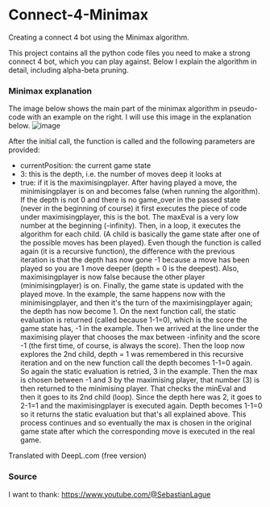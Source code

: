 # Connect-4-Minimax
Creating a connect 4 bot using the Minimax algorithm.

This project contains all the python code files you need to make a strong connect 4 bot, which you can play against. Below I explain the algorithm in detail, including alpha-beta pruning.

### Minimax explanation
The image below shows the main part of the minimax algorithm in pseudo-code with an example on the right. I will use this image in the explanation below.
![image](https://github.com/user-attachments/assets/4c428ed5-f1aa-4440-a58b-9d26ec6c4e98)

After the initial call, the function is called and the following parameters are provided:
- currentPosition: the current game state
- 3: this is the depth, i.e. the number of moves deep it looks at
- true: if it is the maximisingplayer. After having played a move, the minimisingplayer is on and becomes false (when running the algorithm).
If the depth is not 0 and there is no game_over in the passed state (never in the beginning of course) it first executes the piece of code under maximisingplayer, this is the bot.
The maxEval is a very low number at the beginning (-infinity). Then, in a loop, it executes the algorithm for each child. (A child is basically the game state after one of the possible moves has been played).
Even though the function is called again (it is a recursive function), the difference with the previous iteration is that the depth has now gone -1 because a move has been played so you are 1 move deeper (depth = 0 is the deepest). Also, maximisingplayer is now false because the other player (minimisingplayer) is on. Finally, the game state is updated with the played move.
In the example, the same happens now with the minimisingplayer, and then it's the turn of the maximisingplayer again; the depth has now become 1. On the next function call, the static evaluation is returned (called because 1-1=0), which is the score the game state has, -1 in the example.
Then we arrived at the line under the maximising player that chooses the max between -infinity and the score -1 (the first time, of course, is always the score).
Then the loop now explores the 2nd child, depth = 1 was remembered in this recursive iteration and on the new function call the depth becomes 1-1=0 again. So again the static evaluation is retried, 3 in the example.
Then the max is chosen between -1 and 3 by the maximising player, that number (3) is then returned to the minimising player. That checks the minEval and then it goes to its 2nd child (loop).
Since the depth here was 2, it goes to 2-1=1 and the maximisingplayer is executed again. Depth becomes 1-1=0 so it returns the static evaluation but that's all explained above. This process continues and so eventually the max is chosen in the original game state after which the corresponding move is executed in the real game.



Translated with DeepL.com (free version)

### Source
I want to thank:
https://www.youtube.com/@SebastianLague
